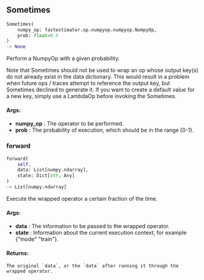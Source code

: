 ## Sometimes
```python
Sometimes(
	numpy_op: fastestimator.op.numpyop.numpyop.NumpyOp,
	prob: float=0.5
)
-> None
```
Perform a NumpyOp with a given probability.

Note that Sometimes should not be used to wrap an op whose output key(s) do not already exist in the data
dictionary. This would result in a problem when future ops / traces attempt to reference the output key, but
Sometimes declined to generate it. If you want to create a default value for a new key, simply use a LambdaOp before
invoking the Sometimes.


#### Args:

* **numpy_op** :  The operator to be performed.
* **prob** :  The probability of execution, which should be in the range [0-1).

### forward
```python
forward(
	self,
	data: List[numpy.ndarray],
	state: Dict[str, Any]
)
-> List[numpy.ndarray]
```
Execute the wrapped operator a certain fraction of the time.


#### Args:

* **data** :  The information to be passed to the wrapped operator.
* **state** :  Information about the current execution context, for example {"mode" "train"}.

#### Returns:
    The original `data`, or the `data` after running it through the wrapped operator.